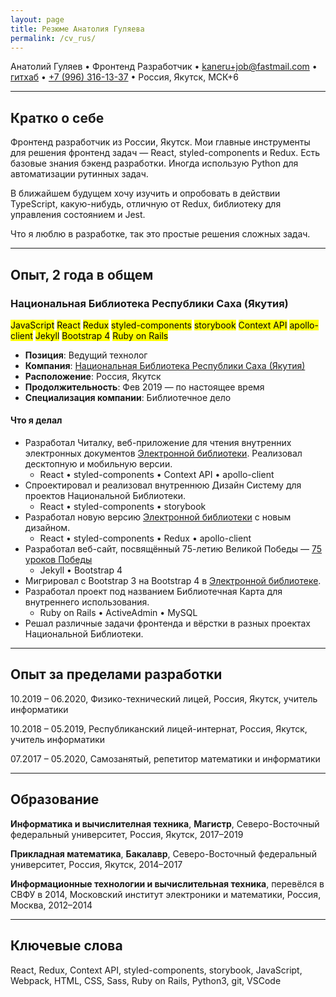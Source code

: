 ```yaml
---
layout: page
title: Резюме Анатолия Гуляева
permalink: /cv_rus/
---
```


Анатолий Гуляев • Фронтенд Разработчик • [kaneru+job@fastmail.com](mailto:kaneru+job@fastmail.com) • [гитхаб](https://github.com/kaneru) • [+7 (996) 316-13-37](tel:+79963161337) • Россия, Якутск, МСК+6

---

## Кратко о себе

Фронтенд разработчик из России, Якутск. Мои главные инструменты для решения фронтенд задач — React, styled-components и Redux. Есть базовые знания бэкенд разработки. Иногда использую Python для автоматизации рутинных задач.

В ближайшем будущем хочу изучить и опробовать в действии TypeScript, какую-нибудь, отличную от Redux, библиотеку для управления состоянием и Jest.

Что я люблю в разработке, так это простые решения сложных задач.

---

## Опыт, 2 года в общем

### Национальная Библиотека Республики Саха (Якутия)

<aside>
  <mark>JavaScript</mark>
  <mark>React</mark>
  <mark>Redux</mark>
  <mark>styled-components</mark>
  <mark>storybook</mark>
  <mark>Context API</mark>
  <mark>apollo-client</mark>
  <mark>Jekyll</mark>
  <mark>Bootstrap 4</mark>
  <mark>Ruby on Rails</mark>
</aside>

- **Позиция**: Ведущий технолог
- **Компания**: [Национальная Библиотека Республики Саха (Якутия)](https://nlrs.ru)
- **Расположение**: Россия, Якутск
- **Продолжительность**: Фев 2019 — по настоящее время
- **Специализация компании**: Библиотечное дело

#### Что я делал

- Разработал Читалку, веб-приложение для чтения внутренних электронных документов [Электронной библиотеки](https://e.nlrs.ru). Реализовал десктопную и мобильную версии.
  - React • styled-components • Context API • apollo-client
- Спроектировал и реализовал внутреннюю Дизайн Систему для проектов Национальной Библиотеки.
  - React • styled-components • storybook
- Разработал новую версию [Электронной библиотеки](https://e.nlrs.ru) с новым дизайном.
  - React • styled-components • Redux • apollo-client
- Разработал веб-сайт, посвящённый 75-летию Великой Победы — [75 уроков Победы](https://pobeda.nlrs.ru)
  - Jekyll • Bootstrap 4
- Мигрировал с Bootstrap 3 на Bootstrap 4 в [Электронной библиотеке](https://e.nlrs.ru).
- Разработал проект под названием Библиотечная Карта для внутреннего использования.
  - Ruby on Rails • ActiveAdmin • MySQL
- Решал различные задачи фронтенда и вёрстки в разных проектах Национальной Библиотеки.

---

## Опыт за пределами разработки

10.2019 – 06.2020, Физико-технический лицей, Россия, Якутск, учитель информатики

10.2018 – 05.2019, Республиканский лицей-интернат, Россия, Якутск, учитель информатики

07.2017 – 05.2020, Самозанятый, репетитор математики и информатики

---

## Образование

**Информатика и вычислителная техника**, **Магистр**,
Северо-Восточный федеральный университет, Россия, Якутск, 2017–2019

**Прикладная математика**, **Бакалавр**,
Северо-Восточный федеральный университет, Россия, Якутск, 2014–2017

**Информационные технологии и вычислительная техника**, перевёлся в СВФУ в 2014,
Московский институт электроники и математики, Россия, Москва, 2012–2014

---

## Ключевые слова

React, Redux, Context API, styled-components, storybook, JavaScript, Webpack, HTML, CSS, Sass, Ruby on Rails, Python3, git, VSCode
